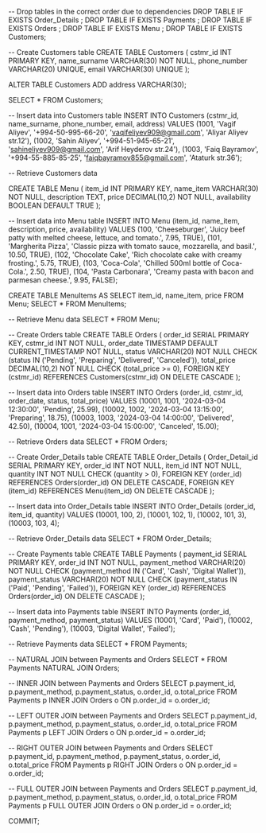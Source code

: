 
-- Drop tables in the correct order due to dependencies
DROP TABLE IF EXISTS Order_Details ;
DROP TABLE IF EXISTS Payments ;
DROP TABLE IF EXISTS Orders ;
DROP TABLE IF EXISTS Menu ;
DROP TABLE IF EXISTS Customers;

-- Create Customers table
CREATE TABLE Customers (
    cstmr_id INT PRIMARY KEY,
    name_surname VARCHAR(30) NOT NULL,
    phone_number VARCHAR(20) UNIQUE,
    email VARCHAR(30) UNIQUE
);

ALTER TABLE Customers ADD address VARCHAR(30);

SELECT * FROM Customers;

-- Insert data into Customers table
INSERT INTO Customers (cstmr_id, name_surname, phone_number, email, address) 
VALUES 
    (1001, 'Vagif Aliyev', '+994-50-995-66-20', 'vaqifeliyev909@gmail.com', 'Aliyar Aliyev str.12'),
    (1002, 'Sahin Aliyev', '+994-51-945-65-21', 'sahineliyev909@gmail.com', 'Arif Heyderov str.24'),
    (1003, 'Faiq Bayramov', '+994-55-885-85-25', 'faiqbayramov855@gmail.com', 'Ataturk str.36');

-- Retrieve Customers data


CREATE TABLE Menu (
    item_id INT PRIMARY KEY,
    name_item VARCHAR(30) NOT NULL,
    description TEXT,
    price DECIMAL(10,2) NOT NULL,
    availability BOOLEAN DEFAULT TRUE
);

-- Insert data into Menu table
INSERT INTO Menu (item_id, name_item, description, price, availability) 
VALUES 
    (100, 'Cheeseburger', 'Juicy beef patty with melted cheese, lettuce, and tomato.', 7.95, TRUE),
    (101, 'Margherita Pizza', 'Classic pizza with tomato sauce, mozzarella, and basil.', 10.50, TRUE),
    (102, 'Chocolate Cake', 'Rich chocolate cake with creamy frosting.', 5.75, TRUE),
    (103, 'Coca-Cola', 'Chilled 500ml bottle of Coca-Cola.', 2.50, TRUE),
    (104, 'Pasta Carbonara', 'Creamy pasta with bacon and parmesan cheese.', 9.95, FALSE);

CREATE TABLE MenuItems AS
SELECT 
    item_id, 
    name_item, 
    price
FROM Menu;
SELECT * FROM MenuItems;

-- Retrieve Menu data
SELECT * FROM Menu;




-- Create Orders table
CREATE TABLE Orders (
    order_id SERIAL PRIMARY KEY,
    cstmr_id INT NOT NULL,
    order_date TIMESTAMP DEFAULT CURRENT_TIMESTAMP NOT NULL,
    status VARCHAR(20) NOT NULL CHECK (status IN ('Pending', 'Preparing', 'Delivered', 'Canceled')),
    total_price DECIMAL(10,2) NOT NULL CHECK (total_price >= 0),
    FOREIGN KEY (cstmr_id) REFERENCES Customers(cstmr_id) ON DELETE CASCADE
);

-- Insert data into Orders table
INSERT INTO Orders (order_id, cstmr_id, order_date, status, total_price) 
VALUES 
    (10001, 1001, '2024-03-04 12:30:00', 'Pending', 25.99),
    (10002, 1002, '2024-03-04 13:15:00', 'Preparing', 18.75),
    (10003, 1003, '2024-03-04 14:00:00', 'Delivered', 42.50),
    (10004, 1001, '2024-03-04 15:00:00', 'Canceled', 15.00);

-- Retrieve Orders data
SELECT * FROM Orders;

-- Create Order_Details table
CREATE TABLE Order_Details (
    Order_Detail_id SERIAL PRIMARY KEY,
    order_id INT NOT NULL,
    item_id INT NOT NULL,
    quantity INT NOT NULL CHECK (quantity > 0),
    FOREIGN KEY (order_id) REFERENCES Orders(order_id) ON DELETE CASCADE,
    FOREIGN KEY (item_id) REFERENCES Menu(item_id) ON DELETE CASCADE
);

-- Insert data into Order_Details table
INSERT INTO Order_Details (order_id, item_id, quantity) 
VALUES 
    (10001, 100, 2),
    (10001, 102, 1),
    (10002, 101, 3),
    (10003, 103, 4);

-- Retrieve Order_Details data
SELECT * FROM Order_Details;

-- Create Payments table
CREATE TABLE Payments (
    payment_id SERIAL PRIMARY KEY,
    order_id INT NOT NULL,
    payment_method VARCHAR(20) NOT NULL CHECK (payment_method IN ('Card', 'Cash', 'Digital Wallet')),
    payment_status VARCHAR(20) NOT NULL CHECK (payment_status IN ('Paid', 'Pending', 'Failed')),
    FOREIGN KEY (order_id) REFERENCES Orders(order_id) ON DELETE CASCADE
);

-- Insert data into Payments table
INSERT INTO Payments (order_id, payment_method, payment_status) 
VALUES 
    (10001, 'Card', 'Paid'),
    (10002, 'Cash', 'Pending'),
    (10003, 'Digital Wallet', 'Failed');

-- Retrieve Payments data
SELECT * FROM Payments;

-- NATURAL JOIN between Payments and Orders
SELECT * FROM Payments NATURAL JOIN Orders;

-- INNER JOIN between Payments and Orders
SELECT p.payment_id, p.payment_method, p.payment_status, o.order_id, o.total_price
FROM Payments p
INNER JOIN Orders o ON p.order_id = o.order_id;

-- LEFT OUTER JOIN between Payments and Orders
SELECT p.payment_id, p.payment_method, p.payment_status, o.order_id, o.total_price
FROM Payments p
LEFT JOIN Orders o ON p.order_id = o.order_id;

-- RIGHT OUTER JOIN between Payments and Orders
SELECT p.payment_id, p.payment_method, p.payment_status, o.order_id, o.total_price
FROM Payments p
RIGHT JOIN Orders o ON p.order_id = o.order_id;

-- FULL OUTER JOIN between Payments and Orders
SELECT p.payment_id, p.payment_method, p.payment_status, o.order_id, o.total_price
FROM Payments p
FULL OUTER JOIN Orders o ON p.order_id = o.order_id;

COMMIT;
